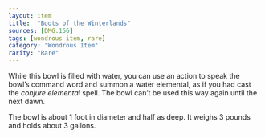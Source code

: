 ```yaml
---
layout: item
title:  "Boots of the Winterlands"
sources: [DMG.156]
tags: [wondrous item, rare]
category: "Wondrous Item"
rarity: "Rare"
---
```


While this bowl is filled with water, you can use an action to speak the bowl’s command word and summon a water elemental, as if you had cast the *conjure elemental* spell. The bowl can’t be used this way again until the next dawn.

The bowl is about 1 foot in diameter and half as deep. It weighs 3 pounds and holds about 3 gallons.